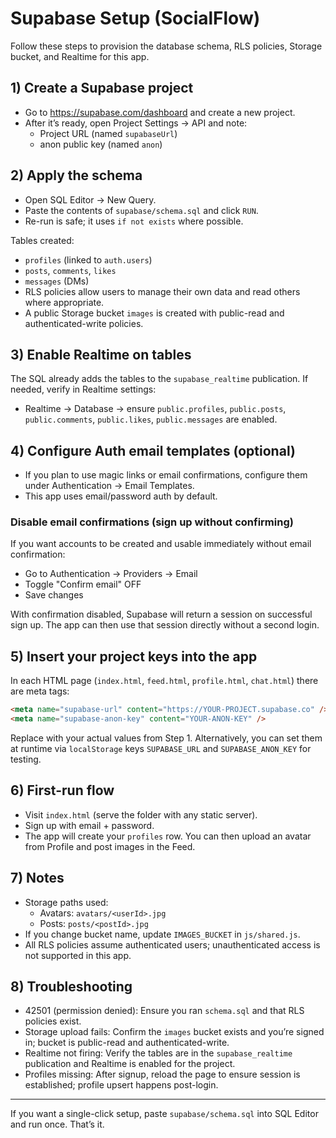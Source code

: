 # Supabase Setup (SocialFlow)

Follow these steps to provision the database schema, RLS policies, Storage bucket, and Realtime for this app.

## 1) Create a Supabase project
- Go to https://supabase.com/dashboard and create a new project.
- After it’s ready, open Project Settings → API and note:
  - Project URL (named `supabaseUrl`)
  - anon public key (named `anon`)

## 2) Apply the schema
- Open SQL Editor → New Query.
- Paste the contents of `supabase/schema.sql` and click `RUN`.
- Re-run is safe; it uses `if not exists` where possible.

Tables created:
- `profiles` (linked to `auth.users`)
- `posts`, `comments`, `likes`
- `messages` (DMs)
- RLS policies allow users to manage their own data and read others where appropriate.
- A public Storage bucket `images` is created with public-read and authenticated-write policies.

## 3) Enable Realtime on tables
The SQL already adds the tables to the `supabase_realtime` publication. If needed, verify in Realtime settings:
- Realtime → Database → ensure `public.profiles`, `public.posts`, `public.comments`, `public.likes`, `public.messages` are enabled.

## 4) Configure Auth email templates (optional)
- If you plan to use magic links or email confirmations, configure them under Authentication → Email Templates.
- This app uses email/password auth by default.

### Disable email confirmations (sign up without confirming)
If you want accounts to be created and usable immediately without email confirmation:
- Go to Authentication → Providers → Email
- Toggle "Confirm email" OFF
- Save changes

With confirmation disabled, Supabase will return a session on successful sign up. The app can then use that session directly without a second login.

## 5) Insert your project keys into the app
In each HTML page (`index.html`, `feed.html`, `profile.html`, `chat.html`) there are meta tags:

```html
<meta name="supabase-url" content="https://YOUR-PROJECT.supabase.co" />
<meta name="supabase-anon-key" content="YOUR-ANON-KEY" />
```

Replace with your actual values from Step 1. Alternatively, you can set them at runtime via `localStorage` keys `SUPABASE_URL` and `SUPABASE_ANON_KEY` for testing.

## 6) First-run flow
- Visit `index.html` (serve the folder with any static server).
- Sign up with email + password.
- The app will create your `profiles` row. You can then upload an avatar from Profile and post images in the Feed.

## 7) Notes
- Storage paths used:
  - Avatars: `avatars/<userId>.jpg`
  - Posts: `posts/<postId>.jpg`
- If you change bucket name, update `IMAGES_BUCKET` in `js/shared.js`.
- All RLS policies assume authenticated users; unauthenticated access is not supported in this app.

## 8) Troubleshooting
- 42501 (permission denied): Ensure you ran `schema.sql` and that RLS policies exist.
- Storage upload fails: Confirm the `images` bucket exists and you’re signed in; bucket is public-read and authenticated-write.
- Realtime not firing: Verify the tables are in the `supabase_realtime` publication and Realtime is enabled for the project.
- Profiles missing: After signup, reload the page to ensure session is established; profile upsert happens post-login.

---
If you want a single-click setup, paste `supabase/schema.sql` into SQL Editor and run once. That’s it.
